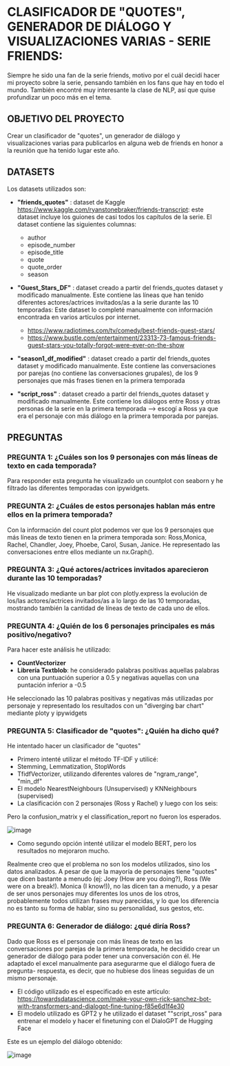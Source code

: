 
<h1> <b>CLASIFICADOR DE "QUOTES", GENERADOR DE DIÁLOGO Y VISUALIZACIONES VARIAS - SERIE FRIENDS:</b></h1>

Siempre he sido una fan de la serie friends, motivo por el cuál decidí hacer mi proyecto sobre la serie, pensando también en los fans que hay en todo el mundo. También encontré muy interesante la clase de NLP, así que quise profundizar un poco más en el tema. 

<h2> <b>OBJETIVO DEL PROYECTO</b></h2> Crear un clasificador de "quotes", un generador de diálogo y visualizaciones varias para publicarlos en alguna web de friends en honor a la reunión que ha tenido lugar este año. 

<h2> <b>DATASETS</b></h2>

Los datasets utilizados son: 

* **"friends_quotes"** : dataset de Kaggle https://www.kaggle.com/ryanstonebraker/friends-transcript: este dataset incluye los guiones de casi todos los capítulos de la serie. El dataset contiene las siguientes columnas: 
  * author
  * episode_number
  * episode_title
  * quote
  * quote_order
  * season 

* **"Guest_Stars_DF"** : dataset creado a partir del friends_quotes dataset y modificado manualmente. Este contiene las líneas que han tenido diferentes actores/actrices invitados/as a la serie durante las 10 temporadas: Este dataset lo completé manualmente con información encontrada en varios artículos por internet. 
  * https://www.radiotimes.com/tv/comedy/best-friends-guest-stars/
  * https://www.bustle.com/entertainment/23313-73-famous-friends-guest-stars-you-totally-forgot-were-ever-on-the-show
  
* **"season1_df_modified"** : dataset creado a partir del friends_quotes dataset y modificado manualmente. Este contiene las conversaciones por parejas (no contiene las conversaciones grupales), de los 9 personajes que más frases tienen en la primera temporada

* **"script_ross"** : dataset creado a partir del friends_quotes dataset y modificado manualmente. Este contiene los diálogos entre Ross y otras personas de la serie en la primera temporada --> escogí a Ross ya que era el personaje con más diálogo en la primera temporada por parejas. 

<h2> <b> PREGUNTAS </b></h2>

<h3> <b> PREGUNTA 1: ¿Cuáles son los 9 personajes con más líneas de texto en cada temporada? </b> </h3>

Para responder esta pregunta he visualizado un countplot con seaborn y he filtrado las diferentes temporadas con ipywidgets.

<h3> <b> PREGUNTA 2: ¿Cuáles de estos personajes hablan más entre ellos en la primera temporada? </b> </h3>

Con la información del count plot podemos ver que los 9 personajes que más líneas de texto tienen en la primera temporada son: Ross,Monica, Rachel, Chandler, Joey, Phoebe, Carol, Susan, Janice. He representado las conversaciones entre ellos mediante un nx.Graph(). 


<h3> <b> PREGUNTA 3: ¿Qué actores/actrices invitados aparecieron durante las 10 temporadas? </b> </h3>

He visualizado mediante un bar plot con plotly.express la evolución de los/las actores/actrices invitados/as a lo largo de las 10 temporadas, mostrando también la cantidad de líneas de texto de cada uno de ellos.

<h3> <b> PREGUNTA 4: ¿Quién de los 6 personajes principales es más positivo/negativo? </b> </h3>
 
Para hacer este análisis he utilizado:

* **CountVectorizer** 
* **Librería Textblob**: he considerado palabras positivas aquellas palabras con una puntuación superior a 0.5 y negativas aquellas con una puntación inferior a -0.5

He seleccionado las 10 palabras positivas y negativas más utilizadas por personaje y representado los resultados con un "diverging bar chart" mediante ploty y ipywidgets 

<h3> <b> PREGUNTA 5: Clasificador de "quotes": ¿Quién ha dicho qué? </b> </h3>

He intentado hacer un clasificador de "quotes"
* Primero intenté utilizar el método TF-IDF y utilicé: 
 * Stemming, Lemmatization, StopWords
 * TfidfVectorizer, utilizando diferentes valores de "ngram_range", "min_df"
 * El modelo NearestNeighbours (Unsupervised) y KNNeighbours (supervised)
 * La clasificación con 2 personajes (Ross y Rachel) y luego con los seis: 
 
Pero la confusion_matrix y el classification_report no fueron los esperados. 

![image](https://user-images.githubusercontent.com/77194988/128016824-459b719c-3514-4a77-82b9-8c0ebfbe2d99.png)

* Como segundo opción intenté utilizar el modelo BERT, pero los resultados no mejoraron mucho. 

Realmente creo que el problema no son los modelos utilizados, sino los datos analizados. A pesar de que la mayoría de personajes tiene "quotes" que dicen bastante a menudo (ej: Joey (How are you doing?), Ross (We were on a break!). Monica (I know!)), no las dicen tan a menudo, y a pesar de ser unos personajes muy diferentes los unos de los otros, probablemente todos utilizan frases muy parecidas, y lo que los diferencia no es tanto su forma de hablar, sino su personalidad, sus gestos, etc. 

<h3> <b> PREGUNTA 6: Generador de diálogo: ¿qué diría Ross? </b> </h3>

Dado que Ross es el personaje con más líneas de texto en las conversaciones por parejas de la primera temporada, he decidido crear un generador de diálogo para poder tener una conversación con él. He adaptado el excel manualmente para asegurarme que el diálogo fuera de pregunta- respuesta, es decir, que no hubiese dos líneas seguidas de un mismo personaje. 

* El código utilizado es el especificado en este artículo: https://towardsdatascience.com/make-your-own-rick-sanchez-bot-with-transformers-and-dialogpt-fine-tuning-f85e6d1f4e30
* El modelo utilizado es GPT2 y he utilizado el dataset ""script_ross" para entrenar el modelo y hacer el finetuning con el DialoGPT de Hugging Face 

Este es un ejemplo del diálogo obtenido:

![image](https://user-images.githubusercontent.com/77194988/128018458-6b8c8a37-0d8e-4b0f-aa2b-ae484e6a204a.png)

